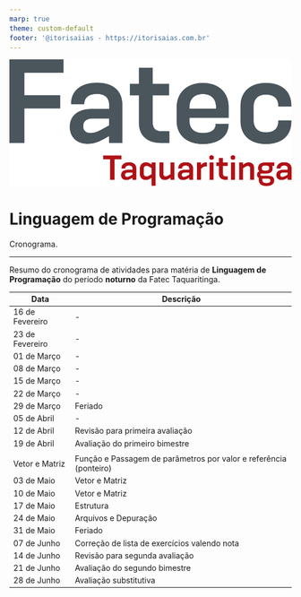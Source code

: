 ```yaml
---
marp: true
theme: custom-default
footer: '@itorisaiias - https://itorisaias.com.br'
---
```


<!-- _backgroundImage: url('./img/hero-background.svg') -->

![bg left:40% 90%](./img/logoFatec.svg)
# **Linguagem de Programação**

Cronograma.

---

Resumo do cronograma de atividades para matéria de **Linguagem de Programação** do período **noturno** da Fatec Taquaritinga.

|Data|Descrição|
|---|---|
|16 de Fevereiro|-|
|23 de Fevereiro|-|
|01 de Março|-|
|08 de Março|-|
|15 de Março|-|
|22 de Março|-|
|29 de Março|Feriado|
|05 de Abril|-|
|12 de Abril|Revisão para primeira avaliação|
|19 de Abril|Avaliação do primeiro bimestre|
|||
|Vetor e Matriz|Função e Passagem de parâmetros por valor e referência (ponteiro)|
|03 de Maio|Vetor e Matriz|
|10 de Maio|Vetor e Matriz|
|17 de Maio|Estrutura|
|24 de Maio|Arquivos e Depuração|
|31 de Maio|Feriado|
|07 de Junho|Correção de lista de exercícios valendo nota|
|14 de Junho|Revisão para segunda avaliação|
|21 de Junho|Avaliação do segundo bimestre|
|28 de Junho|Avaliação substitutiva|
